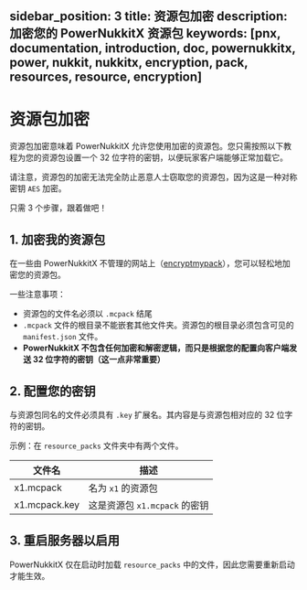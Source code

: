 sidebar_position: 3
title: 资源包加密
description: 加密您的 PowerNukkitX 资源包
keywords: [pnx, documentation, introduction, doc, powernukkitx, power, nukkit, nukkitx, encryption, pack, resources, resource, encryption]
---

# 资源包加密

资源包加密意味着 PowerNukkitX 允许您使用加密的资源包。您只需按照以下教程为您的资源包设置一个 32 位字符的密钥，以便玩家客户端能够正常加载它。

请注意，资源包的加密无法完全防止恶意人士窃取您的资源包，因为这是一种对称密钥 `AES` 加密。

只需 3 个步骤，跟着做吧！

## 1. 加密我的资源包

在一些由 PowerNukkitX 不管理的网站上（[encryptmypack](https://encryptmypack.com)），您可以轻松地加密您的资源包。

一些注意事项：
- 资源包的文件名必须以 `.mcpack` 结尾
- `.mcpack` 文件的根目录不能嵌套其他文件夹。资源包的根目录必须包含可见的 `manifest.json` 文件。
- **PowerNukkitX 不包含任何加密和解密逻辑，而只是根据您的配置向客户端发送 32 位字符的密钥（这一点非常重要）**

## 2. 配置您的密钥

与资源包同名的文件必须具有 `.key` 扩展名。其内容是与资源包相对应的 32 位字符的密钥。

示例：在 `resource_packs` 文件夹中有两个文件。

| 文件名           | 描述           |
|-----------------|----------------|
| x1.mcpack       | 名为 `x1` 的资源包 |
| x1.mcpack.key   | 这是资源包 `x1.mcpack` 的密钥 |

## 3. 重启服务器以启用

PowerNukkitX 仅在启动时加载 `resource_packs` 中的文件，因此您需要重新启动才能生效。
